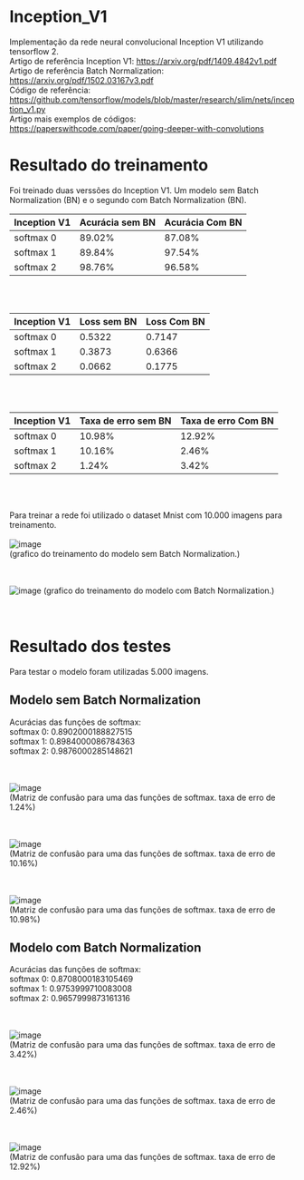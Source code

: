 # Inception_V1
Implementação da rede neural convolucional Inception V1 utilizando tensorflow 2.  <br/>
Artigo de referência Inception V1: https://arxiv.org/pdf/1409.4842v1.pdf  <br/>
Artigo de referência Batch Normalization: https://arxiv.org/pdf/1502.03167v3.pdf <br/>
Código de referência: https://github.com/tensorflow/models/blob/master/research/slim/nets/inception_v1.py <br/>
Artigo mais exemplos de códigos: https://paperswithcode.com/paper/going-deeper-with-convolutions  <br/>

# Resultado do treinamento
Foi treinado duas verssões do Inception V1. Um modelo sem Batch Normalization (BN) e o segundo com Batch Normalization (BN). <br/>

| Inception V1  | Acurácia sem BN | Acurácia Com BN |
| ------------- | --------------- | --------------- | 
|  softmax 0    |     89.02%      |      87.08%     |
|  softmax 1    |     89.84%      |      97.54%     | 
|  softmax 2    |     98.76%      |      96.58%     |
<br/><br/>

| Inception V1  |   Loss sem BN   |   Loss Com BN   |
| ------------- | --------------- | --------------- | 
|  softmax 0    |     0.5322      |      0.7147     |
|  softmax 1    |     0.3873      |      0.6366     | 
|  softmax 2    |     0.0662      |      0.1775     |
<br/><br/>

| Inception V1  | Taxa de erro sem BN | Taxa de erro Com BN |
| ------------- | ------------------- | ------------------- | 
|  softmax 0    |       10.98%        |       12.92%        |
|  softmax 1    |       10.16%        |        2.46%        | 
|  softmax 2    |        1.24%        |        3.42%        |
<br/><br/>

Para treinar a rede foi utilizado o dataset Mnist com 10.000 imagens para treinamento. <br/><br/>
![image](https://github.com/MarcosVeniciu/Inception_V1/assets/42542651/bdec97aa-a6a8-4784-94b4-7f48da80215c) <br/>
(grafico do treinamento do modelo sem Batch Normalization.) <br/><br/><br/>

![image](https://github.com/MarcosVeniciu/Inception_V1/assets/42542651/4977f246-b089-402f-b568-27c2f5ecd7d2)
(grafico do treinamento do modelo com Batch Normalization.) <br/><br/><br/>

# Resultado dos testes
Para testar o modelo foram utilizadas 5.000 imagens.
## Modelo sem Batch Normalization
Acurácias das funções de softmax:  <br/>
    softmax 0: 0.8902000188827515  <br/>
    softmax 1: 0.8984000086784363  <br/>
    softmax 2: 0.9876000285148621  <br/><br/><br/>

![image](https://github.com/MarcosVeniciu/Inception_V1/assets/42542651/41a4a7fd-0674-4f78-ae9e-e9383601f1c5)  <br/>
(Matriz de confusão para uma das funções de softmax. taxa de erro de 1.24%) <br/><br/><br/>

![image](https://github.com/MarcosVeniciu/Inception_V1/assets/42542651/763d4936-1b01-459c-b686-7af941a6b3ad)  <br/>
(Matriz de confusão para uma das funções de softmax. taxa de erro de 10.16%) <br/><br/><br/>

![image](https://github.com/MarcosVeniciu/Inception_V1/assets/42542651/bc3b1fba-8b91-4141-a028-ac1a57c5c923)  <br/>
(Matriz de confusão para uma das funções de softmax. taxa de erro de 10.98%)

## Modelo com Batch Normalization
Acurácias das funções de softmax:  <br/>
    softmax 0: 0.8708000183105469  <br/>
    softmax 1: 0.9753999710083008  <br/>
    softmax 2: 0.9657999873161316  <br/><br/><br/>
    
![image](https://github.com/MarcosVeniciu/Inception_V1/assets/42542651/4d93f8d4-2fee-49db-9a7f-f392ff963fb9) <br/>
(Matriz de confusão para uma das funções de softmax. taxa de erro de 3.42%) <br/><br/><br/>

![image](https://github.com/MarcosVeniciu/Inception_V1/assets/42542651/32fd00c3-850f-4404-bfa9-723b91f5e0d3) <br/>
(Matriz de confusão para uma das funções de softmax. taxa de erro de 2.46%) <br/><br/><br/>

![image](https://github.com/MarcosVeniciu/Inception_V1/assets/42542651/0cd2e9fe-8e91-47b3-a73e-a47a09ce60a2) <br/>
(Matriz de confusão para uma das funções de softmax. taxa de erro de 12.92%) <br/><br/><br/>





